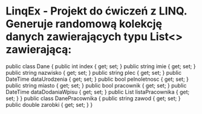 # LinqEx - Projekt do ćwiczeń z LINQ. Generuje randomową kolekcję danych zawierających typu List<> zawierającą:

public class Dane
        {
            public int index { get; set; }
            public string imie { get; set; }
            public string nazwisko { get; set; }
            public string plec { get; set; }
            public DateTime dataUrodzenia { get; set; }
            public bool pelnoletnosc { get; set; }
            public string miasto { get; set; }
            public bool pracownik { get; set; }
            public DateTime dataDodaniaWpisu { get; set; }
            public List<DanePracownika> listaPracownika { get; set; }
        }
        public class DanePracownika
        {
            public string zawod { get; set; }
            public double zarobki { get; set; }
        }
